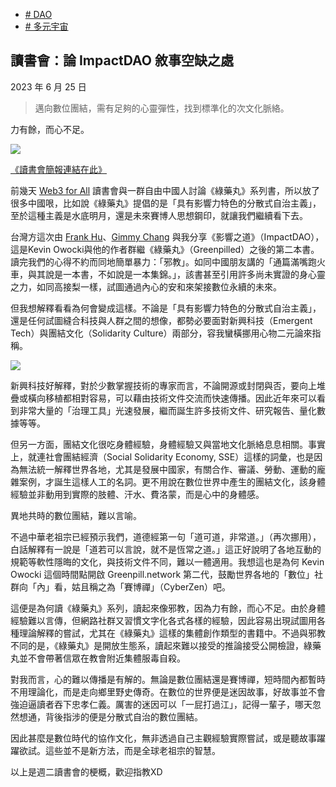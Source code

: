 +   [# DAO](https://matters.town/tags/4981-DAO)
+   [# 多元宇宙](https://matters.town/tags/134289-%E5%A4%9A%E5%85%83%E5%AE%87%E5%AE%99)

## 讀書會：論 ImpactDAO 敘事空缺之處

2023 年 6 月 25 日

>邁向數位團結，需有足夠的心靈彈性，找到標準化的次文化脈絡。

力有餘，而心不足。

 ![](https://imagedelivery.net/kDRCweMmqLnTPNlbum-pYA/prod/embed/998535f1-e218-4679-bdd7-1670fe721f66.png/public)

[《讀書會簡報連結在此》](https://docs.google.com/presentation/d/1Q_lhQnQi6YaQyml-kaDh5ATp9RZ2lhBZ-TEgVs5vD5Q/edit?fbclid=IwAR0_hrI6ZNwZbFzjGLMz5lx6u6gCseyFIJhkiXpiFEa6AkD9XUOPyLhmS9A#slide=id.g2298f1e51ff_0_296)

前幾天 [Web3 for All](https://www.facebook.com/groups/573558949800911/?__cft__[0]=AZX2I6MhwdwY4r50krXPvraiCa3LfS15HLJeaxSLKBqGFkcY2LYX1h1Jkri3cCSLMDCcAR-9Y6F93TiiL7WxkZtyF8ZSDPW-J5aPiZLeVpPK8AD_Fsnv8yG2qKRmdiQoHLzxIW1DmG8abcCDNzss4QOiF0TIU9bj4kR7t7KQw8UiFA&__tn__=-UK-R) 讀書會與一群自由中國人討論《綠藥丸》系列書，所以放了很多中國哏，比如說《綠藥丸》提倡的是「具有影響力特色的分散式自治主義」，至於這種主義是水底明月，還是未來賽博人思想鋼印，就讓我們繼續看下去。

台灣方這次由 [Frank Hu](https://www.facebook.com/frank.hu.927?__cft__[0]=AZX2I6MhwdwY4r50krXPvraiCa3LfS15HLJeaxSLKBqGFkcY2LYX1h1Jkri3cCSLMDCcAR-9Y6F93TiiL7WxkZtyF8ZSDPW-J5aPiZLeVpPK8AD_Fsnv8yG2qKRmdiQoHLzxIW1DmG8abcCDNzss4QOiF0TIU9bj4kR7t7KQw8UiFA&__tn__=-]K-R)、[Gimmy Chang](https://www.facebook.com/fatcatgimmy?__cft__[0]=AZX2I6MhwdwY4r50krXPvraiCa3LfS15HLJeaxSLKBqGFkcY2LYX1h1Jkri3cCSLMDCcAR-9Y6F93TiiL7WxkZtyF8ZSDPW-J5aPiZLeVpPK8AD_Fsnv8yG2qKRmdiQoHLzxIW1DmG8abcCDNzss4QOiF0TIU9bj4kR7t7KQw8UiFA&__tn__=-]K-R) 與我分享《影響之道》（ImpactDAO），這是Kevin Owocki與他的作者群繼《綠藥丸》（Greenpilled）之後的第二本書。讀完我們的心得不約而同地簡單暴力：「邪教」。如同中國朋友講的「通篇滿嘴跑火車，與其說是一本書，不如說是一本集錦。」，該書甚至引用許多尚未實證的身心靈之力，如同高接梨一樣，試圖通過內心的安和來架接數位永續的未來。

但我想解釋看看為何會變成這樣。不論是「具有影響力特色的分散式自治主義」，還是任何試圖縫合科技與人群之間的想像，都勢必要面對新興科技（Emergent Tech）與團結文化（Solidarity Culture）兩部分，容我蠻橫挪用心物二元論來指稱。

 ![](https://imagedelivery.net/kDRCweMmqLnTPNlbum-pYA/prod/embed/5f40b148-1dfb-4a94-9f52-cee468fad016.png/public)

新興科技好解釋，對於少數掌握技術的專家而言，不論開源或封閉與否，要向上堆疊或橫向移植都相對容易，可以藉由技術文件交流而快速傳播。因此近年來可以看到非常大量的「治理工具」光速發展，繼而誕生許多技術文件、研究報告、量化數據等等。

但另一方面，團結文化很吃身體經驗，身體經驗又與當地文化脈絡息息相關。事實上，就連社會團結經濟（Social Solidarity Economy, SSE）這樣的詞彙，也是因為無法統一解釋世界各地，尤其是發展中國家，有關合作、審議、勞動、運動的龐雜案例，才誕生這樣人工的名詞。更不用說在數位世界中產生的團結文化，該身體經驗並非動用到實際的肢體、汗水、費洛蒙，而是心中的身體感。

異地共時的數位團結，難以言喻。

不過中華老祖宗已經預示我們，道德經第一句「道可道，非常道。」（再次挪用），白話解釋有一說是「道若可以言說，就不是恆常之道。」這正好說明了各地互動的規範等軟性隱晦的文化，與技術文件不同，難以一體適用。我想這也是為何 Kevin Owocki 這個時間點開啟 Greenpill.network 第二代，鼓勵世界各地的「數位」社群向「內」看，姑且稱之為「賽博禪」（CyberZen）吧。

這便是為何讀《綠藥丸》系列，讀起來像邪教，因為力有餘，而心不足。由於身體經驗難以言傳，但網路社群又習慣文字化各式各樣的經驗，因此容易出現試圖用各種理論解釋的嘗試，尤其在《綠藥丸》這樣的集體創作類型的書籍中。不過與邪教不同的是，《綠藥丸》是開放生態系，讀起來難以接受的推論接受公開檢證，綠藥丸並不會帶著信眾在教會附近集體服毒自殺。

對我而言，心的難以傳播是有解的。無論是數位團結還是賽博禪，短時間內都暫時不用理論化，而是走向鄉里野史傳奇。在數位的世界便是迷因故事，好故事並不會強迫逼讀者吞下忠孝仁義。厲害的迷因可以「一屁打過江」，記得一輩子，哪天忽然想通，背後指涉的便是分散式自治的數位團結。

因此甚麼是數位時代的協作文化，無非透過自己主觀經驗實際嘗試，或是聽故事躍躍欲試。這些並不是新方法，而是全球老祖宗的智慧。

以上是週二讀書會的梗概，歡迎指教XD  
